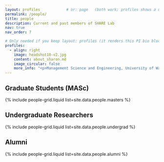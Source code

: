 ```yaml
---
layout: profiles            # or: page   (both work; profiles shows a nice bio block)
permalink: /people/
title: people
description: Current and past members of SHARE Lab
nav: true
nav_order: 7

# Only needed if you keep layout: profiles (it renders this PI bio block)
profiles:
  - align: right
    image: headshot10-v2.jpg
    content: about_sharon.md
    image_circular: false
    more_info: "<p>Management Science and Engineering, University of Waterloo</p><p><a href='mailto:sharon.ferguson@uwaterloo.ca'>sharon.ferguson@uwaterloo.ca</a></p>"
---
```


## Graduate Students (MASc)
{% include people-grid.liquid list=site.data.people.masters %}

## Undergraduate Researchers
{% include people-grid.liquid list=site.data.people.undergrad %}

## Alumni
{% include people-grid.liquid list=site.data.people.alumni %}
